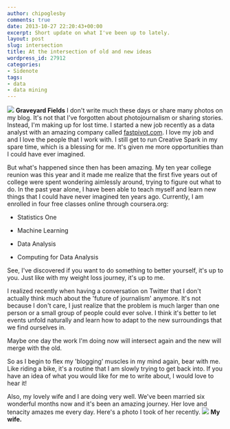 ```yaml
---
author: chipoglesby
comments: true
date: 2013-10-27 22:20:43+00:00
excerpt: Short update on what I've been up to lately.
layout: post
slug: intersection
title: At the intersection of old and new ideas
wordpress_id: 27912
categories:
- Sidenote
tags:
- data
- data mining
---
```


![](http://farm3.staticflickr.com/2853/10523343813_614d52e592_b.jpg) **Graveyard Fields**
I don't write much these days or share many photos on my blog. It's not that I've forgotten about photojournalism or sharing stories. Instead, I'm making up for lost time. I started a new job recently as a data analyst with an amazing company called [fastpivot.com](http://www.fastpivot.com). I love my job and and I love the people that I work with. I still get to run Creative Spark in my spare time, which is a blessing for me. It's given me more opportunities than I could have ever imagined.

But what's happened since then has been amazing. My ten year college reunion was this year and it made me realize that the first five years out of college were spent wondering aimlessly around, trying to figure out what to do. In the past year alone, I have been able to teach myself and learn new things that I could have never imagined ten years ago. Currently, I am enrolled in four free classes online through coursera.org:



	
  * Statistics One

	
  * Machine Learning

	
  * Data Analysis

	
  * Computing for Data Analysis


See, I've discovered if you want to do something to better yourself, it's up to you. Just like with my weight loss journey, it's up to me.

I realized recently when having a conversation on Twitter that I don't actually think much about the 'future of journalism' anymore. It's not because I don't care, I just realize that the problem is much larger than one person or a small group of people could ever solve. I think it's better to let events unfold naturally and learn how to adapt to the new surroundings that we find ourselves in.

Maybe one day the work I'm doing now will intersect again and the new will merge with the old.

So as I begin to flex my 'blogging' muscles in my mind again, bear with me. Like riding a bike, it's a routine that I am slowly trying to get back into. If you have an idea of what you would like for me to write about, I would love to hear it!

Also, my lovely wife and I are doing very well. We've been married six wonderful months now and it's been an amazing journey. Her love and tenacity amazes me every day. Here's a photo I took of her recently.
![](http://farm8.staticflickr.com/7298/10523340296_4471456e81_b.jpg) **My wife.**

